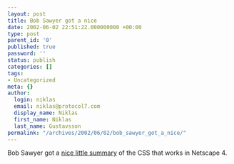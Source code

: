 ```yaml
---
layout: post
title: Bob Sawyer got a nice
date: 2002-06-02 22:51:22.000000000 +00:00
type: post
parent_id: '0'
published: true
password: ''
status: publish
categories: []
tags:
- Uncategorized
meta: {}
author:
  login: niklas
  email: niklas@protocol7.com
  display_name: Niklas
  first_name: Niklas
  last_name: Gustavsson
permalink: "/archives/2002/06/02/bob_sawyer_got_a_nice/"
---
```

Bob Sawyer got a [nice little summary](http://www.bobsawyer.com/nn4css.html) of the CSS that works in Netscape 4.

